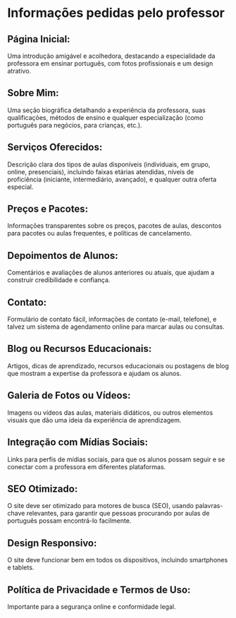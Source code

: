 # Informações pedidas pelo professor
## Página Inicial: 
Uma introdução amigável e acolhedora, destacando a especialidade da professora em ensinar português, com fotos profissionais e um design atrativo.

## Sobre Mim: 
Uma seção biográfica detalhando a experiência da professora, suas qualificações, métodos de ensino e qualquer especialização (como português para negócios, para crianças, etc.).

## Serviços Oferecidos: 
Descrição clara dos tipos de aulas disponíveis (individuais, em grupo, online, presenciais), incluindo faixas etárias atendidas, níveis de proficiência (iniciante, intermediário, avançado), e qualquer outra oferta especial.

## Preços e Pacotes: 
Informações transparentes sobre os preços, pacotes de aulas, descontos para pacotes ou aulas frequentes, e políticas de cancelamento.

## Depoimentos de Alunos: 
Comentários e avaliações de alunos anteriores ou atuais, que ajudam a construir credibilidade e confiança.

## Contato: 
Formulário de contato fácil, informações de contato (e-mail, telefone), e talvez um sistema de agendamento online para marcar aulas ou consultas.

## Blog ou Recursos Educacionais: 
Artigos, dicas de aprendizado, recursos educacionais ou postagens de blog que mostram a expertise da professora e ajudam os alunos.

## Galeria de Fotos ou Vídeos: 
Imagens ou vídeos das aulas, materiais didáticos, ou outros elementos visuais que dão uma ideia da experiência de aprendizagem.

## Integração com Mídias Sociais: 
Links para perfis de mídias sociais, para que os alunos possam seguir e se conectar com a professora em diferentes plataformas.

## SEO Otimizado: 
O site deve ser otimizado para motores de busca (SEO), usando palavras-chave relevantes, para garantir que pessoas procurando por aulas de português possam encontrá-lo facilmente.

## Design Responsivo: 
O site deve funcionar bem em todos os dispositivos, incluindo smartphones e tablets.

## Política de Privacidade e Termos de Uso: 
Importante para a segurança online e conformidade legal.